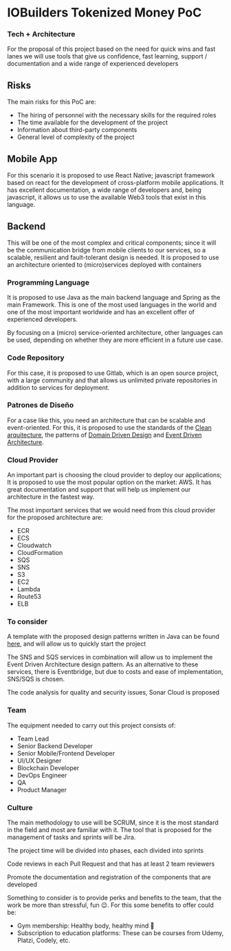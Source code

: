 # IOBuilders Tokenized Money PoC

### Tech + Architecture

For the proposal of this project based on the need for quick wins and fast lanes we will use tools that give us confidence, fast learning, support / documentation and a wide range of experienced developers

## Risks

The main risks for this PoC are:

- The hiring of personnel with the necessary skills for the required roles
- The time available for the development of the project
- Information about third-party components
- General level of complexity of the project

## **Mobile App**

For this scenario it is proposed to use React Native; javascript framework based on react for the development of cross-platform mobile applications. It has excellent documentation, a wide range of developers and, being javascript, it allows us to use the available Web3 tools that exist in this language.

## Backend

This will be one of the most complex and critical components; since it will be the communication bridge from mobile clients to our services, so a scalable, resilient and fault-tolerant design is needed. It is proposed to use an architecture oriented to (micro)services deployed with containers

### Programming Language

It is proposed to use Java as the main backend language and Spring as the main Framework. This is one of the most used languages in the world and one of the most important worldwide and has an excellent offer of experienced developers. 

By focusing on a (micro) service-oriented architecture, other languages can be used, depending on whether they are more efficient in a future use case.

### Code Repository

For this case, it is proposed to use Gitlab, which is an open source project, with a large community and that allows us unlimited private repositories in addition to services for deployment. 

### Patrones de Diseño

For a case like this, you need an architecture that can be scalable and event-oriented. For this, it is proposed to use the standards of the [Clean arquitecture](https://blog.cleancoder.com/uncle-bob/2012/08/13/the-clean-architecture.html), the patterns of [Domain Driven Design](https://martinfowler.com/tags/domain%20driven%20design.html) and [Event Driven Architecture](https://aws.amazon.com/event-driven-architecture/).

### Cloud Provider

An important part is choosing the cloud provider to deploy our applications; It is proposed to use the most popular option on the market: AWS. It has great documentation and support that will help us implement our architecture in the fastest way.

The most important services that we would need from this cloud provider for the proposed architecture are:

- ECR
- ECS
- Cloudwatch
- CloudFormation
- SQS
- SNS
- S3
- EC2
- Lambda
- Route53
- ELB

### To consider

A template with the proposed design patterns written in Java can be found [here](https://github.com/DaveSalazar/java-clean-arch-ddd), and will allow us to quickly start the project

The SNS and SQS services in combination will allow us to implement the Event Driven Architecture design pattern. As an alternative to these services, there is Eventbridge, but due to costs and ease of implementation, SNS/SQS is chosen.

The code analysis for quality and security issues, Sonar Cloud is proposed

### Team

The equipment needed to carry out this project consists of:

- Team Lead
- Senior Backend Developer
- Senior Mobile/Frontend Developer
- UI/UX Designer
- Blockchain Developer
- DevOps Engineer
- QA
- Product Manager

### Culture

The main methodology to use will be SCRUM, since it is the most standard in the field and most are familiar with it. The tool that is proposed for the management of tasks and sprints will be Jira.

The project time will be divided into phases, each divided into sprints

Code reviews in each Pull Request and that has at least 2 team reviewers

Promote the documentation and registration of the components that are developed

Something to consider is to provide perks and benefits to the team, that the work be more than stressful, fun 😉. For this some benefits to offer could be:

- Gym membership: Healthy body, healthy mind **🙂**
- Subscription to education platforms: These can be courses from Udemy, Platzi, Codely, etc.